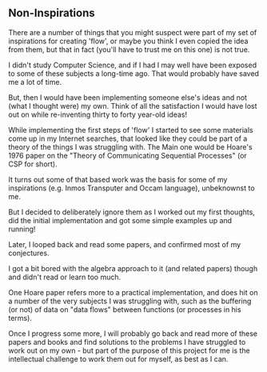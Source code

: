## Non-Inspirations

There are a number of things that you might suspect were part of my set of inspirations
for creating 'flow', or maybe you think I even copied the idea from them, but that in fact
(you'll have to trust me on this one) is not true.

I didn't study Computer Science, and if I had I may well have been exposed to some of these
subjects a long-time ago. That would probably have saved me a lot of time.

But, then I would have been implementing someone else's ideas and not (what I thought were)
my own. Think of all the satisfaction I would have lost out on while re-inventing thirty to 
forty year-old ideas!

While implementing the first steps of 'flow' I started to see some materials come up in
my Internet searches, that looked like they could be part of a theory of the things I
was struggling with. The Main one would be Hoare's 1976 paper on the "Theory of
Communicating Sequential Processes" (or CSP for short).

It turns out some of that based work was the basis for some of my inspirations (e.g.
Inmos Transputer and Occam language), unbeknownst to me.

But I decided to deliberately ignore them as I worked out my first thoughts, did
the initial implementation and got some simple examples up and running!

Later, I looped back and read some papers, and confirmed most of my conjectures. 

I got a bit bored with the algebra approach to it (and related papers) though and didn't
read or learn too much.

One Hoare paper refers more to a practical implementation, and does hit on a number of the
very subjects I was struggling with, such as the buffering (or not) of data on "data flows"
between functions (or processes in his terms).

Once I progress some more, I will probably go back and read more of these papers and books and 
find solutions to the problems I have struggled to work out on my own - but part of the
purpose of this project for me is the intellectual challenge to work them out for myself, as 
best as I can.

